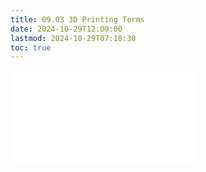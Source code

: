 ```yaml
---
title: 09.03 3D Printing Terms
date: 2024-10-29T12:00:00
lastmod: 2024-10-29T07:18:30
toc: true
---
```


![Link to included file contents](../../../../digital-fabrication/3d-printing/3d-printing-terms.md)
